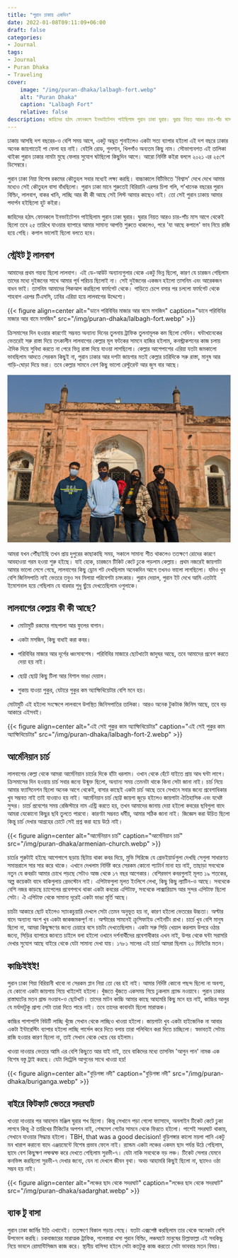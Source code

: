 ```yaml
---
title: "পুরান ঢাকায় একদিন"
date: 2022-01-08T09:11:09+06:00
draft: false
categories:
- Journal
tags:
- Journal
- Puran Dhaka
- Traveling
cover:
    image: "/img/puran-dhaka/lalbagh-fort.webp"
    alt: "Puran Dhaka"
    caption: "Lalbagh Fort"
    relative: false
description: জাহিদের হঠাৎ ফোনকলে ইনভাইটেশন পাইছিলাম পুরান ঢাকা ঘুরার। ঘুরার নিয়ত আরও চার-পাঁচ মাস আগে থেকেই ছিলো তবে ২৫ তারিখে যাওয়ার ব্যাপারে আমার সামান্য আপত্তি শুরুতে থাকলেও, পরে 'যা আছে কপালে' ভাব নিয়ে রাজি হয়ে গেছি। কপাল ভালোই ছিলো বলতে হবে।
---
```


ঢাকায় আসছি দশ বছরের-ও বেশি সময় আগে, একটু অদ্ভূত শুনাইলেও একটা সত্য ব্যাপার হইলো এই দশ বছরে ঢাকার অনেক জায়গাতেই পা ফেলা হয় নাই। বেইলি রোড, গুলশান, খিলগাঁও অন্যতম কিছু নাম। সৌভাগ্যবশত এই তালিকা থাইকা পুরান ঢাকার নামটা মুছে ফেলার সুযোগ ঘটছিলো কিছুদিন আগে। আরো নির্দিষ্ট কইরা বললে ২০২১ এর ২৫শে ডিসেম্বরে।

পুরান ঢাকা নিয়া বিশেষ রকমের কৌতুহল সবার মধ্যেই লক্ষ্য করছি। বাচ্চাকালে বিটিভিতে ‌'বিশ্বাস' দেখে দেখে আমার মধ্যেও সেই কৌতুহল বাসা বাঁধছিলো। পুরান ঢাকা মানে শুরুতেই বিরিয়ানি এরপর চিপা গলি, শ'খানেক বছরের পুরান বিল্ডিং, লালবাগ, বাকর খানি, লাচ্ছি আর কী কী আছে সেই লিস্ট আমার কাছেও নাই। তো সেই পুরান ঢাকায় আমার পদার্পন হইছিলো হুট কইরা।

জাহিদের হঠাৎ ফোনকলে ইনভাইটেশন পাইছিলাম পুরান ঢাকা ঘুরার। ঘুরার নিয়ত আরও চার-পাঁচ মাস আগে থেকেই ছিলো তবে ২৫ তারিখে যাওয়ার ব্যাপারে আমার সামান্য আপত্তি শুরুতে থাকলেও, পরে 'যা আছে কপালে' ভাব নিয়ে রাজি হয়ে গেছি। কপাল ভালোই ছিলো বলতে হবে।

## স্ট্রেইট টু লালবাগ

আমাদের প্রথম গন্তব্য ছিলো লালবাগ। এই ডে-আউট অন্যান্যগুলার থেকে একটু ভিন্ন ছিলো, কারণ যে চারজন গেছিলাম তাদের মধ্যে দুইজনের সাথে আমার পূর্ব পরিচয় ছিলোই না। সেই দুইজনের একজন হইলো তাসনিম এবং আরেকজন বাধন ভাই। তাসনিম আমাদের পিকআপ করছিলো ফার্মগেট থেকে। গাড়িতে চেপে বসার পর চললো ফার্মগেট থেকে শাহবাগ এরপর টিএসসি, ঢাবির এরিয়া হয়ে লালবাগের উদ্দেশ্যে।

{{< figure align=center alt="ডানে পরিবিবির মাজার আর বামে মসজিদ" caption="ডানে পরিবিবির মাজার আর বামে মসজিদ" src="/img/puran-dhaka/lalbagh-fort.webp" >}}

ক্রিসমাসের দিন হওয়ার কারণেই সম্ভবত অন্যান্য দিনের তুলনায় ট্রাফিক তুলনামূলক কম ছিলো সেদিন। ঘন্টাখানেকের ভেতরেই সরু রাস্তা দিয়ে তৎকালীন লালবাগের কেল্লার মূল ফটকের সামনে হাজির হইলাম, কনস্ট্রাকশনের কাজ চলায় ঐদিক দিয়ে সুবিধা করতে না পেরে ভিন্ন রাস্তা দিয়ে যাওয়া লাগছিলো। কেল্লার আশেপাশের এরিয়া যতটা জমকালো ভাবছিলাম আদতে সেরকম কিছুই না, পুরান ঢাকার আর দশটা জায়গার মতই কেল্লার চারিদিকে সরু রাস্তা, মানুষ আর গাড়ি-ঘোড়া দিয়ে ভরা। তবে কেল্লার সামনে বেশ কিছু ভালো রেস্টুরেন্ট আর জুস বার আছে।

![Lalbagh Fort](/img/puran-dhaka/lalbagh-fort-3.webp)

আমরা যখন পৌঁছাইছি তখন প্রায় দুপুরের কাছাকাছি সময়, সকালে সামান্য শীত থাকলেও ততক্ষণে রোদের কারণে আবহাওয়া গরম হওয়া শুরু হইছে। যাই হোক, চারজনে টিকিট কেটে ঢুকে পড়লাম কেল্লায়। প্রথম নজরেই জায়গাটা আমার ভালো লেগে গেছে, লালবাগের কিছু ড্রোন শট দেখছিলাম অনেকদিন আগে তখনও ভালো লাগছিলো। যদিও খুব বেশি জিনিসপাতি নাই ভেতরে তবুও সব মিলায়া পরিবেশটা চমৎকার। পুরান দেয়াল, পুরান ইট দেখে আমি এতটাই ইমোশনাল হয়ে গেছিলাম যে বারবার শুধু ছুঁয়ে দেখতেছিলাম ওগুলাকে।

## লালবাগের কেল্লায় কী কী আছে?

- মোটামুটি রকমের গাছপালা আর ফুলের বাগান।

- একটা মসজিদ, কিছু বাধাই করা কবর।

- পরিবিবির মাজার আর দূর্গের ধ্বংসাবশেষ। পরিবিবির মাজারে ছোটখাটো জাদুঘর আছে, তবে আমাদের প্রবেশ করতে দেয়া হয় নাই।

- ছোট্ট ছোট্ট কিছু টিলা আর বিশাল ভাঙা দেয়াল।

- শুকায় যাওয়া পুকুর, যেটারে পুকুর কম অ্যাম্ফিথিয়েটার বেশি মনে হয়।

মোটামুটি এই হইলো সংক্ষেপে লালবাগে উপস্থিত জিনিসপাতির তালিকা। আরও অনেক টুকটাক জিনিস আছে, তবে বড় আকারে এইসবই।

{{< figure align=center alt="এই সেই পুকুর কাম অ্যাম্ফিথিয়েটার" caption="এই সেই পুকুর কাম অ্যাম্ফিথিয়েটার" src="/img/puran-dhaka/lalbagh-fort-2.webp" >}}

## আর্মেনিয়ান চার্চ

লালবাগের কেল্লা থেকে আমরা আর্মেনিয়ান চার্চের দিকে হাঁটা ধরলাম। ওখান থেকে হেঁটে যাইতে প্রায় আধ ঘন্টা লাগে। ক্রিসমাসের দিন হওয়ায় চার্চ সবার জন্যে উন্মুক্ত ছিলো, অন্যান্য সময় তেমনটা থাকে কিনা সেটা জানা নাই। চার্চ নিয়ে আমার ফ্যাসিনেশন ছিলো অনেক আগে থেকেই, বাসার কাছেই একটা চার্চ আছে তবে সেখানে সবার জন্যে প্রবেশাধিকার খুব সম্ভবত নাই তাই যাওয়াও হয় নাই। আর্মেনিয়ান চার্চ ছোট্ট জায়গা জুড়ে হইলেও জায়গাটা ঐতিহাসিক এবং যথেষ্ট সুন্দর। চার্চে প্রবেশের সময় রেজিস্টারে নাম এন্ট্রি করতে হয়, তখন আমাদের জানায় দেয়া হইলো কবরের ছবিগুলা বাদে আমরা যেকোনো কিছুর ছবি তুলতে পারবো। কারণটা সম্ভবত ধর্মীয়, আমার সঠিক জানা নাই। জিজ্ঞেস করা উচিত ছিলো কিন্তু চার্চ দেখার আগ্রহের চোটে সেই প্রশ্ন করা হয়ে উঠে নাই। 

{{< figure align=center alt="আর্মেনিয়ান চার্চ" caption="আর্মেনিয়ান চার্চ" src="/img/puran-dhaka/armenian-church.webp" >}}

চার্চের শুরুটাই হইছে আশেপাশে ছড়ায় ছিটায় থাকা কবর দিয়ে, মুভি সিরিজে যে গ্রেভইয়ার্ডগুলা দেখছি সেগুলা সাধারণত সমান্তরালে সার সার করে থাকে। এখানে দেখলাম নির্দিষ্ট করে সেরকম কোনো প্যাটার্ন মানা হয় নাই, তাছাড়া সবথেকে নতুন যে কবরটা আমার চোখে পড়ছে সেটাও আজ থেকে ১৭ বছর আগেকার। বেশিরভাগ কবরগুলাই মূলত ১৯ শতকের, অল্প কয়েকটা বাদে বাকিগুলায় গ্রেভস্টোন নাই। এপিটাফগুলা মূলত ইংলিশে লেখা, কিছু কিছু ল্যাটিন-ও আছে। সবথেকে বেশি নজর কাড়ছে চ্যাপেলের প্রবেশপথে থাকা একটা কবরের এপিটাফ, সবথেকে লাক্সারিয়াস আর সুন্দর এপিটাফ ছিলো সেটা। ঐ এপিটাফ থেকে সামান্য দূরেই একটা ভাঙা মূর্তি আছে।

চার্চটা আকারে ছোট হইলেও স্যাংকচুয়ারি দেখলে সেটা তেমন অনুভূত হয় না, কারণ হইলো ভেতরের উচ্চতা। অল্টার বাদে অন্যান্য অংশ খুব একটা জাকজমকপূর্ণ না। অল্টারের সামনেই ক্রুসিফাইড পেইনটিং রাখা। চার্চে খুব বেশি মানুষ ছিলো না, আমরা কিছুক্ষণের জন্যে চেয়ারে বসে চার্চটা দেখতেছিলাম। একটা সরু সিড়ি খেয়াল করলাম উপরে ওঠার জন্যে, সিড়ির ব্যাপারে জানতে চাইলে বলা হইলো ওখানে দর্শনার্থীদের প্রবেশাধীকার এখন নাই, উপর থেকে ঘন্টা সরাসরি দেখার সুযোগ আছে বাইরে থেকে যেটা সামান্য দেখা যায়। ১৭৮১ সালের এই চার্চে আমরা ছিলাম ২০ মিনিটের মতন।

## কাচ্চিইইই!

পুরান ঢাকা গিয়া বিরিয়ানী খাবো না সেরকম প্লান নিয়া তো বের হই নাই। আমার নির্দিষ্ট কোনো পছন্দ ছিলো না অবশ্য, যে কোনো একটা জায়গায় গিয়ে খাইলেই হইলো। খুঁজতে খুঁজতে একসময় গিয়ে ঢুকলাম গ্র্যান্ড নওয়াবে। পুরান ঢাকার রাস্তাঘাটের মতন গ্রান্ড নওয়াব-ও ছোটখাট। তাদের মাটন কাচ্চি আমার কাছে আহামরি কিছু মনে হয় নাই, কাচ্চির আলুর যে মর্যাদাটুকু প্রাপ্য সেটা তারা দিতে পারে নাই। তবে তাদের কাবাবটা ছিলো মারাত্মক।

কাচ্চির পাশাপাশি বিউটি লাচ্ছি খুঁজে সেখান থেকে লাচ্ছিও খাওয়া হইলো। জায়গাটা খুব একটা হাইজেনিক না আবার একটা ইন্টারেস্টিং ব্যাপার হইলো লাচ্ছি পার্সেল করে দিতে বলায় তারা পলিথিনে করা দিতে চাচ্ছিলো। স্বভাবতই সেটায় রাজি হওয়ার কারণ ছিলো না, তাই সেখান থেকে খেয়ে বের হইলাম।

খাওয়া দাওয়ার ভেতরে আমি এর বেশি কিছুতে আর যাই নাই, তবে বাকিদের মধ্যে তাসনিম 'আগুন পান' নামক এক বিশেষ বস্তু ট্রাই করছে। যেটা লিট্রেলি আগুনের সাথে খাওয়া হয়!

{{< figure align=center alt="বুড়িগঙ্গা নদী" caption="বুড়িগঙ্গা নদী" src="/img/puran-dhaka/buriganga.webp" >}}

## বাইরে ফিটফাট ভেতরে সদরঘাট

খাওয়া দাওয়ার পর আহসান মঞ্জিল ঘুরার শখ ছিলো। কিন্তু সেখানে পড়া গেলো ফ্যাসাদে, অনলাইন টিকেট কেটে ঢুকা লাগবে কিন্তু ঐ তারিখের টিকিটের অপশন নাই, শেষমেশ গেটের সামনে থেকে ফিরতে হইলো। পাশেই সদরঘাট থাকায়, সেখানে যাওয়ার সিদ্ধান্ত হইলো। TBH, that was a good decision! বুড়িগঙ্গার কালো ময়লা পানি একটু মন খারাপ করানো বাদে এঞ্জয়মেন্টে বিশেষ প্রভাব ফেলে নাই। র‍্যান্ডম একটা লঞ্চের একদম ছাদ পর্যন্ত উঠে গেছিলাম, ছাদে বেশ কিছুক্ষণ লম্ফঝম্ফ করে দেখতে গেছিলাম সুরভী-৭। যেটা নাকি সবথেকে বড় লঞ্চ। টিকেট সেলার যেমনে কনভিন্স করছিলো সুরভী-৭ দেখার জন্যে, যেন না দেখলে জীবন বৃথা। অথচ আহামরি কিছুই ছিলো না, ছাদেও ওঠা সম্ভব হয় নাই।

{{< figure align=center alt="লঞ্চের ছাদ থেকে সদরঘাট" caption="লঞ্চের ছাদ থেকে সদরঘাট" src="/img/puran-dhaka/sadarghat.webp" >}}

## ব্যাক টু বাসা

পুরান ঢাকা জার্নির ইতি এখানেই। ততক্ষণে বিকাল গড়ায় গেছে। যতটা এক্সপেক্ট করছিলাম তার থেকে অনেকটা বেশি উপভোগ করছি। চকবাজারের মারাত্মক ট্রাফিক, পলেস্তারা খসা পুরান বিল্ডিং, লঞ্চঘাটে মানুষের চিল্লাফাল্লা এই সবকিছু নিয়ে ভাবলে রোমান্টিসিজম কাজ করে। স্থানীয় বাসিন্দা হইলে সেটা কতটুকু কাজ করতো সেটা ভাববার মতন বিষয়।